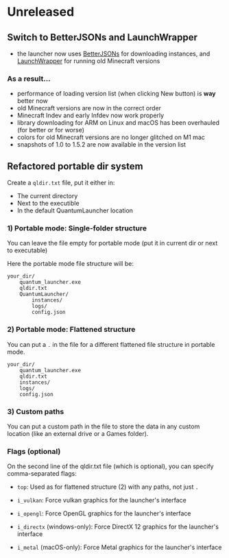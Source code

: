 # Unreleased

## Switch to BetterJSONs and LaunchWrapper
- the launcher now uses [BetterJSONs](https://github.com/MCPHackers/BetterJSONs/)
  for downloading instances, and [LaunchWrapper](https://github.com/MCPHackers/LaunchWrapper)
  for running old Minecraft versions
### As a result...
- performance of loading version list (when clicking New button)
  is **way** better now
- old Minecraft versions are now in the correct order
- Minecraft Indev and early Infdev now work properly
- library downloading for ARM on Linux and macOS has been overhauled
  (for better or for worse)
- colors for old Minecraft versions are no longer glitched on M1 mac
- snapshots of 1.0 to 1.5.2 are now available in the version list

## Refactored portable dir system
Create a `qldir.txt` file, put it either in:
- The current directory
- Next to the executible
- In the default QuantumLauncher location

### 1) Portable mode: Single-folder structure
You can leave the file empty for portable mode
(put it in current dir or next to executable)

Here the portable mode file structure will be:
```
your_dir/
    quantum_launcher.exe
    qldir.txt
    QuantumLauncher/
        instances/
        logs/
        config.json
```

### 2) Portable mode: Flattened structure
You can put a `.` in the file for a different
flattened file structure in portable mode.

```
your_dir/
    quantum_launcher.exe
    qldir.txt
    instances/
    logs/
    config.json
```

### 3) Custom paths
You can put a custom path in the file
to store the data in any custom location
(like an external drive or a Games folder).

### Flags (optional)
On the second line of the qldir.txt file
(which is optional), you can specify comma-separated
flags:

- `top`: Used as for flattened structure (2)
  with any paths, not just `.`

- `i_vulkan`: Force vulkan graphics for the
  launcher's interface
- `i_opengl`: Force OpenGL graphics for the
  launcher's interface
- `i_directx` (windows-only): Force DirectX 12
  graphics for the launcher's interface
- `i_metal` (macOS-only): Force Metal graphics
  for the launcher's interface
